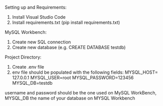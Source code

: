 Setting up and Requirements:
1. Install Visual Studio Code 
2. Install requirements.txt (pip install requirements.txt)

MySQL Workbench:
1. Create new SQL connection
2. Create new database (e.g. CREATE DATABASE testdb)

Project Directory:
1. Create .env file
2. env file should be populated with the following fields:
MYSQL_HOST= 127.0.0.1
MYSQL_USER=root 
MYSQL_PASSWORD=123456
MYSQL_DB=testdb

username and password should be the one used on MySQL WorkBench, MYSQL_DB the name of your database on MYSQL Workbench
